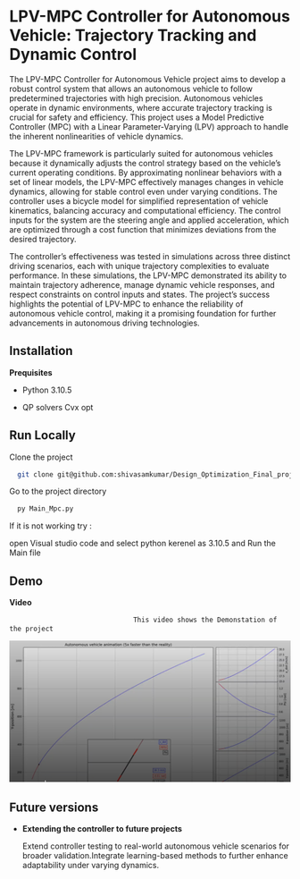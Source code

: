 
# LPV-MPC Controller for Autonomous Vehicle: Trajectory Tracking and Dynamic Control

The LPV-MPC Controller for Autonomous Vehicle project aims to develop a robust control system that allows an autonomous vehicle to follow predetermined trajectories with high precision. Autonomous vehicles operate in dynamic environments, where accurate trajectory tracking is crucial for safety and efficiency. This project uses a Model Predictive Controller (MPC) with a Linear Parameter-Varying (LPV) approach to handle the inherent nonlinearities of vehicle dynamics.

The LPV-MPC framework is particularly suited for autonomous vehicles because it dynamically adjusts the control strategy based on the vehicle’s current operating conditions. By approximating nonlinear behaviors with a set of linear models, the LPV-MPC effectively manages changes in vehicle dynamics, allowing for stable control even under varying conditions. The controller uses a bicycle model for simplified representation of vehicle kinematics, balancing accuracy and computational efficiency. The control inputs for the system are the steering angle and applied acceleration, which are optimized through a cost function that minimizes deviations from the desired trajectory.

The controller’s effectiveness was tested in simulations across three distinct driving scenarios, each with unique trajectory complexities to evaluate performance. In these simulations, the LPV-MPC demonstrated its ability to maintain trajectory adherence, manage dynamic vehicle responses, and respect constraints on control inputs and states. The project’s success highlights the potential of LPV-MPC to enhance the reliability of autonomous vehicle control, making it a promising foundation for further advancements in autonomous driving technologies.


## Installation

**Prequisites**

* Python 3.10.5 

* QP solvers Cvx opt


## Run Locally

Clone the project

```bash
  git clone git@github.com:shivasamkumar/Design_Optimization_Final_project.git
```

Go to the project directory

```bash
  py Main_Mpc.py
```

If it is not working try : 

open Visual studio code and select python kerenel as 3.10.5 and Run the Main file 




## Demo



**Video**

                                   This video shows the Demonstation of the project


[![Watch the video](https://github.com/shivasamkumar/Design_Optimization_Final_project/blob/main/Screenshot%20from%202024-11-07%2011-46-59.png)](https://drive.google.com/file/d/1ShP-VWfv6WIJ6ot2c8PE-dyYAamWYO5u/view?usp=sharing)



## Future versions 
* **Extending the controller to future projects**

    Extend controller testing to real-world autonomous vehicle scenarios for broader validation.Integrate learning-based methods to further enhance adaptability under varying dynamics.
